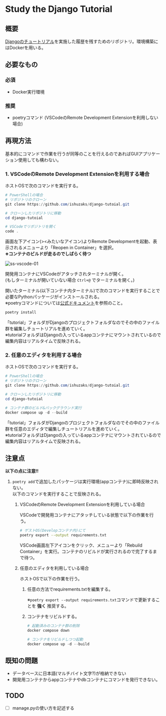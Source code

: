 # Study the Django Tutorial

## 概要

[Djangoのチュートリアル](https://docs.djangoproject.com/ja/3.2/intro/)を実施した履歴を残すためのリポジトリ。環境構築にはDockerを用いる。

## 必要なもの

### 必須

- Docker実行環境

### 推奨

- poetryコマンド (VSCodeのRemote Development Extensionを利用しない場合)

## 再現方法

基本的にコマンドで作業を行うが同等のことを行えるのであればGUIアプリケーション使用しても構わない。

### 1. VSCodeのRemote Development Extensionを利用する場合

ホストOSで次のコマンドを実行する。

```PowerShell
# PowerShellの場合
# リポジトリのクローン
git clone https://github.com/ishuzaks/django-tutoial.git

# クローンしたリポジトリに移動
cd django-tutoial

# VSCodeでリポジトリを開く
code .
```

画面左下アイコン(><みたいなアイコン)よりRemote Developmentを起動、表示されるメニューより「Reopen in Container」を選択。  
__※コンテナのビルドが走るのでしばらく待つ__

![ss-vscode-01](https://user-images.githubusercontent.com/16950769/134121157-ea4de59a-e144-4c0a-8a9d-b5295a68ade0.png)

開発用コンテナにVSCodeがアタッチされターミナルが開く。  
(もしターミナルが開いていない場合 `Ctrl+@` でターミナルを開く。)

開いたターミナル(以下コンテナ内ターミナル)で次のコマンドを実行することで必要なPythonパッケージがインストールされる。  
※poetryコマンドについては[公式ドキュメント](https://python-poetry.org/docs/)を参照のこと。

```bash
poetry install
```

「tutorial」フォルダがDjangoのプロジェクトフォルダなのでその中のファイル群を編集しチュートリアルを進めていく。  
※tutorialフォルダはDjangoの入っているappコンテナにマウントされているので編集内容はリアルタイムで反映される。

### 2. 任意のエディタを利用する場合

ホストOSで次のコマンドを実行する。

```PowerShell
# PowerShellの場合
# リポジトリのクローン
git clone https://github.com/ishuzaks/django-tutoial.git

# クローンしたリポジトリに移動
cd django-tutoial

# コンテナ群のビルド&バックグラウンド実行
docker compose up -d --build
```

「tutorial」フォルダがDjangoのプロジェクトフォルダなのでその中のファイル群を任意のエディタで編集しチュートリアルを進めていく。  
※tutorialフォルダはDjangoの入っているappコンテナにマウントされているので編集内容はリアルタイムで反映される。

## 注意点

__以下の点に注意!!__

1. `poetry add`で追加したパッケージは実行環境(appコンテナ)に即時反映されない。  
    以下のコマンドを実行することで反映される。

    1. VSCodeのRemote Development Extensionを利用している場合

        VSCodeで開発用コンテナにアタッチしている状態で以下の作業を行う。

        ```bash
        # ゲストOS(Developコンテナ内)にて
        poetry export --output requirements.txt
        ```

        VSCode画面左下アイコンをクリック、メニューより「Rebuild Container」を実行。コンテナのリビルドが実行されるので完了するまで待つ。

    2. 任意のエディタを利用している場合

        ホストOSで以下の作業を行う。

        1. 任意の方法でrequirements.txtを編集する。

            ※`poetry export --output requirements.txt`コマンドで更新することを __強く__ 推奨する。

        2. コンテナをリビルドする。

            ```Powershell
            # 起動済みのコンテナ群の削除
            docker compose down
            
            # コンテナをリビルドしつつ起動
            docker compose up -d --build
            ```

## 既知の問題

- データベースに日本語(マルチバイト文字?)が格納できない
- 開発用コンテナからappコンテナやdbコンテナにコマンドを発行できない。

## TODO

- [ ] manage.pyの使い方を記述する
